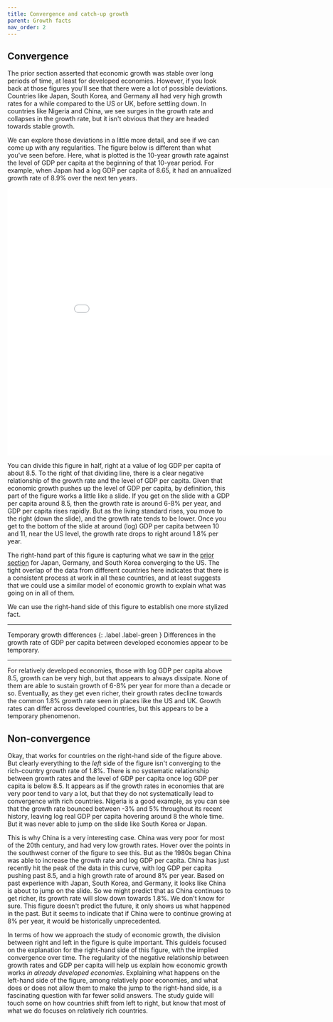 ```yaml
---
title: Convergence and catch-up growth
parent: Growth facts
nav_order: 2
---
```


## Convergence
The prior section asserted that economic growth was stable over long periods of time, at least for developed economies. However, if you look back at those figures you'll see that there were a lot of possible deviations. Countries like Japan, South Korea, and Germany all had very high growth rates for a while compared to the US or UK, before settling down. In countries like Nigeria and China, we see surges in the growth rate and collapses in the growth rate, but it isn't obvious that they are headed towards stable growth.

We can explore those deviations in a little more detail, and see if we can come up with any regularities. The figure below is different than what you've seen before. Here, what is plotted is the 10-year growth rate against the level of GDP per capita at the beginning of that 10-year period. For example, when Japan had a log GDP per capita of 8.65, it had an annualized growth rate of 8.9% over the next ten years.

<iframe width="900" height="600" frameborder="0" scrolling="no" src="//plotly.com/~dvollrath/9.embed"></iframe>

You can divide this figure in half, right at a value of log GDP per capita of about 8.5. To the right of that dividing line, there is a clear negative relationship of the growth rate and the level of GDP per capita. Given that economic growth pushes up the level of GDP per capita, by definition, this part of the figure works a little like a slide. If you get on the slide with a GDP per capita around 8.5, then the growth rate is around 6-8% per year, and GDP per capita rises rapidly. But as the living standard rises, you move to the right (down the slide), and the growth rate tends to be lower. Once you get to the bottom of the slide at around (log) GDP per capita between 10 and 11, near the US level, the growth rate drops to right around 1.8% per year. 

The right-hand part of this figure is capturing what we saw in the [prior section](http://growthecon.com/StudyGuide/facts/stable.html) for Japan, Germany, and South Korea converging to the US. The tight overlap of the data from different countries here indicates that there is a consistent process at work in all these countries, and at least suggests that we could use a similar model of economic growth to explain what was going on in all of them.

We can use the right-hand side of this figure to establish one more stylized fact. 

___
Temporary growth differences
{: .label .label-green }
Differences in the growth rate of GDP per capita between developed economies appear to be temporary.

___

For relatively developed economies, those with log GDP per capita above 8.5, growth can be very high, but that appears to always dissipate. None of them are able to sustain growth of 6-8% per year for more than a decade or so. Eventually, as they get even richer, their growth rates decline towards the common 1.8% growth rate seen in places like the US and UK. Growth rates can differ across developed countries, but this appears to be a temporary phenomenon.

## Non-convergence
Okay, that works for countries on the right-hand side of the figure above. But clearly everything to the *left* side of the figure isn't converging to the rich-country growth rate of 1.8%. There is no systematic relationship between growth rates and the level of GDP per capita once log GDP per capita is below 8.5. It appears as if the growth rates in economies that are very poor tend to vary a lot, but that they do not systematically lead to convergence with rich countries. Nigeria is a good example, as you can see that the growth rate bounced between -3% and 5% throughout its recent history, leaving log real GDP per capita hovering around 8 the whole time. But it was never able to jump on the slide like South Korea or Japan.

This is why China is a very interesting case. China was very poor for most of the 20th century, and had very low growth rates. Hover over the points in the southwest corner of the figure to see this. But as the 1980s began China was able to increase the growth rate and log GDP per capita. China has just recently hit the peak of the data in this curve, with log GDP per capita pushing past 8.5, and a high growth rate of around 8% per year. Based on past experience with Japan, South Korea, and Germany, it looks like China is about to jump on the slide. So we might predict that as China continues to get richer, its growth rate will slow down towards 1.8%. We don't know for sure. This figure doesn't predict the future, it only shows us what happened in the past. But it seems to indicate that if China were to continue growing at 8% per year, it would be historically unprecedented. 

In terms of how we approach the study of economic growth, the division between right and left in the figure is quite important. This guideis focused on the explanation for the right-hand side of this figure, with the implied convergence over time. The regularity of the negative relationship between growth rates and GDP per capita will help us explain how economic growth works *in already developed economies*. Explaining what happens on the left-hand side of the figure, among relatively poor economies, and what does or does not allow them to make the jump to the right-hand side, is a fascinating question with far fewer solid answers. The study guide will touch some on how countries shift from left to right, but know that most of what we do focuses on relatively rich countries.